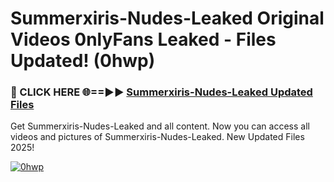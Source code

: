 # Summerxiris-Nudes-Leaked Original Videos 0nlyFans Leaked - Files Updated! (0hwp)

<h3>🔴 CLICK HERE 🌐==►► <a href="https://tinyurl.com/4mcuefdz" rel="nofollow">Summerxiris-Nudes-Leaked Updated Files</a></h3>

Get Summerxiris-Nudes-Leaked and all content. Now you can access all videos and pictures of Summerxiris-Nudes-Leaked. New Updated Files 2025!

[![0hwp](https://i.imgur.com/StAQSOY.gif)](https://tinyurl.com/4mcuefdz)
